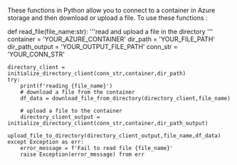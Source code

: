 These functions in Python allow you to connect to a container in Azure storage and then download or upload a file.
To use these functions :

def read_file(file_name:str):
    '''read and upload a file in the directory
    '''
    container = 'YOUR_AZURE_CONTAINER'
    dir_path = 'YOUR_FILE_PATH'
    dir_path_output = 'YOUR_OUTPUT_FILE_PATH'
    conn_str = 'YOUR_CONN_STR'
    
    directory_client = initialize_directory_client(conn_str,container,dir_path)
    try:
        print(f'reading {file_name}')
        # download a file from the container
        df_data = download_file_from_directory(directory_client,file_name) 
        
        # upload a file to the container
        directory_client_output = initialize_directory_client(conn_str,container,dir_path_output)
        upload_file_to_directory(directory_client_output,file_name,df_data)
    except Exception as err:
        error_message = f'Fail to read file {file_name}'
        raise Exception(error_message) from err
